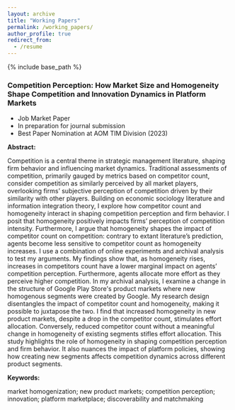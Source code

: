 ```yaml
---
layout: archive
title: "Working Papers"
permalink: /working_papers/
author_profile: true
redirect_from:
  - /resume
---
```


{% include base_path %}

### Competition Perception: How Market Size and Homogeneity Shape Competition and Innovation Dynamics in Platform Markets
  * Job Market Paper
  * In preparation for journal submission
  * Best Paper Nomination at AOM TIM Division (2023)

**Abstract:** 

Competition is a central theme in strategic management literature, shaping firm behavior and influencing market dynamics. Traditional assessments of competition, primarily gauged by metrics based on competitor count, consider competition as similarly perceived by all market players, overlooking firms’ subjective perception of competition driven by their similarity with other players. Building on economic sociology literature and information integration theory, I explore how competitor count and homogeneity interact in shaping competition perception and firm behavior. I posit that homogeneity positively impacts firms’ perception of competition intensity. Furthermore, I argue that homogeneity shapes the impact of competitor count on competition: contrary to extant literature’s prediction, agents become less sensitive to competitor count as homogeneity increases. I use a combination of online experiments and archival analysis to test my arguments. My findings show that, as homogeneity rises, increases in competitors count have a lower marginal impact on agents’ competition perception. Furthermore, agents allocate more effort as they perceive higher competition. In my archival analysis, I examine a change in the structure of Google Play Store's product markets where new homogenous segments were created by Google. My research design disentangles the impact of competitor count and homogeneity, making it possible to juxtapose the two. I find that increased homogeneity in new product markets, despite a drop in the competitor count, stimulates effort allocation. Conversely, reduced competitor count without a meaningful change in homogeneity of existing segments stifles effort allocation. This study highlights the role of homogeneity in shaping competition perception and firm behavior. It also nuances the impact of platform policies, showing how creating new segments affects competition dynamics across different product segments.

**Keywords:**
  
market homogenization; new product markets; competition perception; innovation; platform marketplace; discoverability and matchmaking
